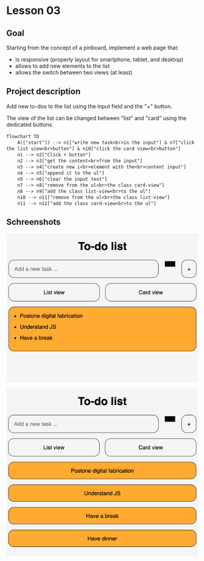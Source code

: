# Lesson 03

## Goal

Starting from the concept of a pinboard, implement a web page that:

- is responsive (properly layout for smartphone, tablet, and desktop)
- allows to add new elements to the list
- allows the switch between two views (at least)

## Project description

Add new to-dos to the list using the input field and the "+" button.

The view of the list can be changed between "list" and "card" using the dedicated buttons.

```mermaid
flowchart TD
    A(["start"]) --> n1["write new task<br>in the input"] & n7["click the list view<br>button"] & n10["click the card view<br>button"]
    n1 --> n2["Click + button"]
    n2 --> n3["get the content<br>from the input"]
    n3 --> n4["create new i<br>element with the<br>content input"]
    n4 --> n5["append it to the ul"]
    n5 --> n6["clear the input text"]
    n7 --> n8["remove from the ul<br>the class card-view"]
    n8 --> n9["add the class list-view<br>to the ul"]
    n10 --> n11["remove from the ul<br>the class list-view"]
    n11 --> n12["add the class card-view<br>to the ul"]
```

## Schreenshots

![first screenshot](DOC/assignment_01_01.png)

![second screenshot](DOC/assignment_01_02.png)